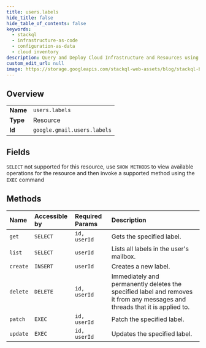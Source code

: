 ```yaml
---
title: users.labels
hide_title: false
hide_table_of_contents: false
keywords:
  - stackql
  - infrastructure-as-code
  - configuration-as-data
  - cloud inventory
description: Query and Deploy Cloud Infrastructure and Resources using SQL
custom_edit_url: null
image: https://storage.googleapis.com/stackql-web-assets/blog/stackql-blog-post-featured-image.png
---
```

  
    

## Overview
<table><tbody>
<tr><td><b>Name</b></td><td><code>users.labels</code></td></tr>
<tr><td><b>Type</b></td><td>Resource</td></tr>
<tr><td><b>Id</b></td><td><code>google.gmail.users.labels</code></td></tr>
</tbody></table>

## Fields
`SELECT` not supported for this resource, use `SHOW METHODS` to view available operations for the resource and then invoke a supported method using the `EXEC` command  
## Methods
| Name | Accessible by | Required Params | Description |
|:-----|:--------------|:----------------|:------------|
| `get` | `SELECT` | `id, userId` | Gets the specified label. |
| `list` | `SELECT` | `userId` | Lists all labels in the user's mailbox. |
| `create` | `INSERT` | `userId` | Creates a new label. |
| `delete` | `DELETE` | `id, userId` | Immediately and permanently deletes the specified label and removes it from any messages and threads that it is applied to. |
| `patch` | `EXEC` | `id, userId` | Patch the specified label. |
| `update` | `EXEC` | `id, userId` | Updates the specified label. |
